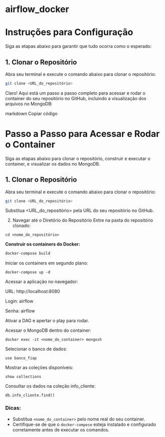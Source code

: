 # airflow_docker


# Instruções para Configuração

Siga as etapas abaixo para garantir que tudo ocorra como o esperado:

## 1. Clonar o Repositório

Abra seu terminal e execute o comando abaixo para clonar o repositório:

```bash
git clone <URL_do_repositório>
```

Claro! Aqui está um passo a passo completo para acessar e rodar o container do seu repositório no GitHub, incluindo a visualização dos arquivos no MongoDB:

markdown
Copiar código
# Passo a Passo para Acessar e Rodar o Container

Siga as etapas abaixo para clonar o repositório, construir e executar o container, e visualizar os dados no MongoDB.

## 1. Clonar o Repositório

Abra seu terminal e execute o comando abaixo para clonar o repositório:

```bash
git clone <URL_do_repositório>
```
Substitua <URL_do_repositório> pela URL do seu repositório no GitHub.

2. Navegar até o Diretório do Repositório
Entre na pasta do repositório clonado:
```
cd <nome_do_repositório>
```

  **Construir os containers do Docker:**
   ```bash
   docker-compose build
   ```
Iniciar os containers em segundo plano:

```
docker-compose up -d
```
Acessar a aplicação no navegador:

URL: http://localhost:8080

Login: airflow

Senha: airflow

Ativar a DAG e apertar o play para rodar.

Acessar o MongoDB dentro do container:
```
docker exec -it <nome_do_container> mongosh
```

Selecionar o banco de dados:

```
use banco_fiap
```

Mostrar as coleções disponíveis:

```
show collections
```

Consultar os dados na coleção info_cliente:

```
db.info_cliente.find()
```


### Dicas:
- Substitua `<nome_do_container>` pelo nome real do seu container.
- Certifique-se de que o `docker-compose` esteja instalado e configurado corretamente antes de executar os comandos.



